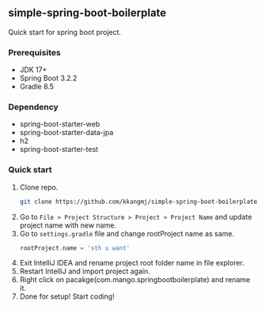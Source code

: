 ## simple-spring-boot-boilerplate

Quick start for spring boot project. 

### Prerequisites
- JDK 17+
- Spring Boot 3.2.2
- Gradle 8.5

### Dependency

- spring-boot-starter-web
- spring-boot-starter-data-jpa
- h2
- spring-boot-starter-test

### Quick start

1. Clone repo.
    ```bash
    git clone https://github.com/kkangmj/simple-spring-boot-boilerplate.git
    ```
2. Go to `File > Project Structure > Project > Project Name` and update project name with new name.
3. Go to `settings.gradle` file and change rootProject name as same.
    ```gradle
    rootProject.name = 'sth u want'
    ```
4. Exit IntelliJ IDEA and rename project root folder name in file explorer. 
5. Restart IntelliJ and import project again.
6. Right click on pacakge(com.mango.springbootboilerplate) and rename it.
7. Done for setup! Start coding!
